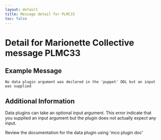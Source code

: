 ```yaml
---
layout: default
title: Message detail for PLMC33
toc: false
---
```


Detail for Marionette Collective message PLMC33
===========================================

Example Message
---------------

    No data plugin argument was declared in the 'puppet' DDL but an input was supplied

Additional Information
----------------------

Data plugins can take an optional input argument.  This error indicate that you supplied an input argument but the plugin does not actually expect any input.

Review the documentation for the data plugin using 'mco plugin doc'
